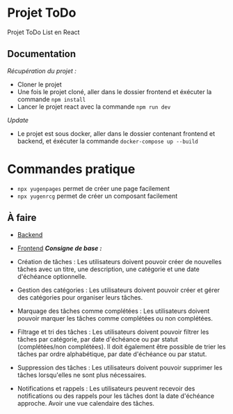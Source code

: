 # Projet ToDo
Projet ToDo List en React
  
  ## Documentation

*Récupération du projet :*

- Cloner le projet
- Une fois le projet cloné, aller dans le dossier frontend et éxécuter la commande `npm install`
- Lancer le projet react avec la commande `npm run dev` 

*Update*
- Le projet est sous docker, aller dans le dossier contenant frontend et backend, et éxécuter la commande `docker-compose up --build`

# Commandes pratique

- `npx yugenpages` permet de créer une page facilement
- `npx yugenrcg` permet de créer un composant facilement 


  

## À faire
- [Backend](./backend/README.md)
- [Frontend](./frontend/README.md)
 ***Consigne de base :***
 
 - Création de tâches : Les utilisateurs doivent pouvoir créer de nouvelles tâches avec un titre, une description, une catégorie et une date d'échéance optionnelle.
 - Gestion des catégories : Les utilisateurs doivent pouvoir créer et gérer des catégories pour organiser leurs tâches.
 - Marquage des tâches comme complétées : Les utilisateurs doivent pouvoir marquer les tâches comme complétées ou non complétées.
 - Filtrage et tri des tâches : Les utilisateurs doivent pouvoir filtrer les tâches par catégorie, par date d'échéance ou par statut (complétées/non complétées). Il doit également être possible de trier les tâches par ordre alphabétique, par date d'échéance ou par statut.
 - Suppression des tâches : Les utilisateurs doivent pouvoir supprimer les tâches lorsqu'elles ne sont plus nécessaires.
 - Notifications et rappels : Les utilisateurs peuvent recevoir des notifications ou des rappels pour les tâches dont la date d'échéance approche. Avoir une vue calendaire des tâches.